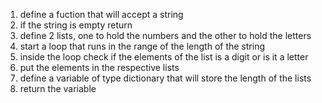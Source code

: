 1. define a fuction that will accept a string
2. if the string is empty return
3. define 2 lists, one to hold the numbers and the other to hold 		the letters
4. start a loop that runs in the range of the length of the string
5. inside the loop check if the elements of the list is a digit or 		is it a letter
6. put the elements in the respective lists
7. define a variable of type dictionary that will store the length 		of the lists
8. return the variable
